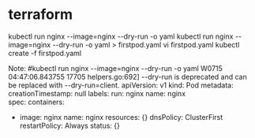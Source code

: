 # terraform
kubectl run nginx --image=nginx --dry-run -o yaml
kubectl run nginx --image=nginx --dry-run -o yaml > firstpod.yaml
vi firstpod.yaml
kubectl create -f firstpod.yaml


Note:
#kubectl run nginx --image=nginx --dry-run -o yaml 
W0715 04:47:06.843755   17705 helpers.go:692] --dry-run is deprecated and can be replaced with --dry-run=client.
apiVersion: v1
kind: Pod
metadata:
  creationTimestamp: null
  labels:
    run: nginx
  name: nginx		
spec:
  containers:
  - image: nginx
    name: nginx
    resources: {}
  dnsPolicy: ClusterFirst
  restartPolicy: Always
status: {}
